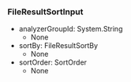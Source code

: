 ### FileResultSortInput
- analyzerGroupId: System.String
  - None
- sortBy: FileResultSortBy
  - None
- sortOrder: SortOrder
  - None
